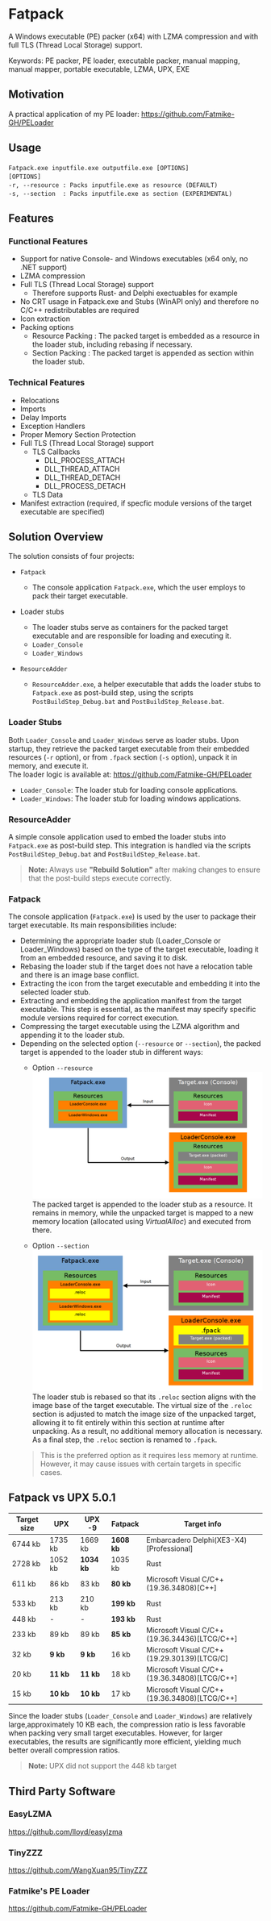 # Fatpack  

A Windows executable (PE) packer (x64) with LZMA compression and with full TLS (Thread Local Storage) support.  

Keywords: PE packer, PE loader, executable packer, manual mapping, manual mapper, portable executable, LZMA, UPX, EXE

## Motivation

A practical application of my PE loader: https://github.com/Fatmike-GH/PELoader  

## Usage

``Fatpack.exe inputfile.exe outputfile.exe [OPTIONS]``  
``[OPTIONS]``  
``-r, --resource : Packs inputfile.exe as resource (DEFAULT)``  
``-s, --section  : Packs inputfile.exe as section (EXPERIMENTAL)``

## Features

### Functional Features  

- Support for native Console- and Windows executables (x64 only, no .NET support)  
- LZMA compression  
- Full TLS (Thread Local Storage) support  
  - Therefore supports Rust- and Delphi exectuables for example  
- No CRT usage in Fatpack.exe and Stubs (WinAPI only) and therefore no C/C++ redistributables are required  
- Icon extraction
- Packing options
  - Resource Packing : The packed target is embedded as a resource in the loader stub, including rebasing if necessary.
  - Section Packing : The packed target is appended as section within the loader stub.

### Technical Features  

- Relocations
- Imports
- Delay Imports
- Exception Handlers
- Proper Memory Section Protection
- Full TLS (Thread Local Storage) support
  - TLS Callbacks
    - DLL_PROCESS_ATTACH  
    - DLL_THREAD_ATTACH  
    - DLL_THREAD_DETACH  
    - DLL_PROCESS_DETACH  
  - TLS Data
- Manifest extraction (required, if specfic module versions of the target executable are specified)  

## Solution Overview

The solution consists of four projects:  

- ``Fatpack``  
  - The console application ``Fatpack.exe``, which the user employs to pack their target executable.  
  
- Loader stubs  
  - The loader stubs serve as containers for the packed target executable and are responsible for loading and executing it.  
  - ``Loader_Console``  
  - ``Loader_Windows``  
  
- ``ResourceAdder``
  - ``ResourceAdder.exe``, a helper executable that adds the loader stubs to ``Fatpack.exe`` as post-build step, using the scripts ``PostBuildStep_Debug.bat`` and ``PostBuildStep_Release.bat``.

### Loader Stubs  

Both ``Loader_Console`` and ``Loader_Windows`` serve as loader stubs. Upon startup, they retrieve the packed target executable from their embedded resources (``-r`` option), or from ``.fpack`` section (``-s`` option), unpack it in memory, and execute it.  
The loader logic is available at: https://github.com/Fatmike-GH/PELoader  

- ``Loader_Console``: The loader stub for loading console applications.  
- ``Loader_Windows``: The loader stub for loading windows applications.  

### ResourceAdder  

A simple console application used to embed the loader stubs into ``Fatpack.exe`` as post-build step. This integration is handled via the scripts ``PostBuildStep_Debug.bat`` and ``PostBuildStep_Release.bat``.  

>**Note:** Always use **"Rebuild Solution"** after making changes to ensure that the post-build steps execute correctly.  

### Fatpack

The console application (``Fatpack.exe``) is used by the user to package their target executable. Its main responsibilities include:  

- Determining the appropriate loader stub (Loader_Console or Loader_Windows) based on the type of the target executable, loading it from an embedded resource, and saving it to disk. 
- Rebasing the loader stub if the target does not have a relocation table and there is an image base conflict.  
- Extracting the icon from the target executable and embedding it into the selected loader stub.  
- Extracting and embedding the application manifest from the target executable. This step is essential, as the manifest may specify specific module versions required for correct execution.  
- Compressing the target executable using the LZMA algorithm and appending it to the loader stub.  
- Depending on the selected option (``--resource`` or ``--section``), the packed target is appended to the loader stub in different ways:  
  - Option ``--resource``  
  ![image](Images/Concept_01.PNG)  
  The packed target is appended to the loader stub as a resource. It remains in memory, while the unpacked target is mapped to a new memory location (allocated using *VirtualAlloc*) and executed from there.  

  - Option ``--section``  
  ![image](Images/Concept_02.PNG)  
  The loader stub is rebased so that its ``.reloc`` section aligns with the image base of the target executable. The virtual size of the ``.reloc`` section is adjusted to match the image size of the unpacked target, allowing it to fit entirely within this section at runtime after unpacking. As a result, no additional memory allocation is necessary. As a final step, the ``.reloc`` section is renamed to ``.fpack``.
  >This is the preferred option as it requires less memory at runtime. However, it may cause issues with certain targets in specific cases.  
  
## Fatpack vs UPX 5.0.1 

| Target size 	| UPX     	| UPX -9  	| Fatpack 	| Target info                                   	|
|-------------	|---------	|---------	|---------	|-----------------------------------------------	|
| 6744 kb     	| 1735 kb 	| 1669 kb 	| **1608 kb** 	| Embarcadero Delphi(XE3-X4)[Professional]      	|
| 2728 kb     	| 1052 kb 	| **1034 kb** 	| 1035 kb 	| Rust                                          	|
| 611 kb      	| 86 kb   	| 83 kb   	| **80 kb**   	| Microsoft Visual C/C++(19.36.34808)[C++]      	|
| 533 kb      	| 213 kb  	| 210 kb  	| **199 kb**  	| Rust                                          	|
| 448 kb      	| -       	| -       	| **193 kb**  	| Rust                                          	|
| 233 kb      	| 89 kb   	| 89 kb   	| **85 kb**   	| Microsoft Visual C/C++(19.36.34436)[LTCG/C++] 	|
| 32 kb       	| **9 kb**    	| **9 kb**    	| 16 kb   	| Microsoft Visual C/C++(19.29.30139)[LTCG/C]   	|
| 20 kb       	| **11 kb**  	| **11 kb**   	| 18 kb   	| Microsoft Visual C/C++(19.36.34808)[LTCG/C++] 	|
| 15 kb       	| **10 kb**   	| **10 kb**   	| 17 kb   	| Microsoft Visual C/C++(19.36.34808)[LTCG/C++] 	|

Since the loader stubs (``Loader_Console`` and ``Loader_Windows``) are relatively large,approximately 10 KB each, the compression ratio is less favorable when packing very small target executables. However, for larger executables, the results are significantly more efficient, yielding much better overall compression ratios.  

> **Note:** UPX did not support the 448 kb target

## Third Party Software  

### EasyLZMA  

https://github.com/lloyd/easylzma  

### TinyZZZ  

https://github.com/WangXuan95/TinyZZZ  

### Fatmike's PE Loader  

https://github.com/Fatmike-GH/PELoader



